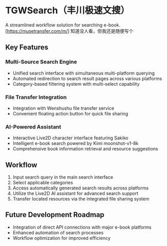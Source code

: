 # TGWSearch（丰川极速文搜）

A streamlined workflow solution for searching e-book.
[https://musetransfer.com/m/]
知道没人看，但我还是随便写个

## Key Features

### Multi-Source Search Engine
- Unified search interface with simultaneous multi-platform querying
- Automated redirection to search result pages across various platforms
- Category-based filtering system with multi-select capability

### File Transfer Integration
- Integration with Wenshushu file transfer service
- Convenient floating action button for quick file sharing

### AI-Powered Assistant
- Interactive Live2D character interface featuring Sakiko
- Intelligent e-book search powered by Kimi moonshot-v1-8k
- Comprehensive book information retrieval and resource suggestions

## Workflow

1. Input search query in the main search interface
2. Select applicable categories
3. Access automatically generated search results across platforms
4. Utilize the Live2D AI assistant for advanced search support
5. Transfer located resources via the integrated file sharing system

## Future Development Roadmap

- Integration of direct API connections with major e-book platforms
- Enhanced automation of search processes
- Workflow optimization for improved efficiency